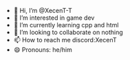 - 👋 Hi, I’m @XecenT-T
- 👀 I’m interested in game dev
- 🌱 I’m currently learning cpp and html
- 💞️ I’m looking to collaborate on nothing
- 📫 How to reach me discord:XecenT
- 😄 Pronouns: he/him

<!---
XecenT-T/XecenT-T is a ✨ special ✨ repository because its `README.md` (this file) appears on your GitHub profile.
You can click the Preview link to take a look at your changes.
--->
